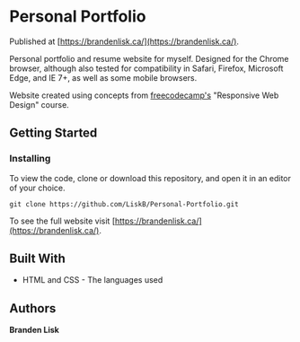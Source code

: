 # Personal Portfolio

Published at [https://brandenlisk.ca/](https://brandenlisk.ca/).

Personal portfolio and resume website for myself. Designed for the Chrome browser, although also tested for compatibility in Safari, Firefox, Microsoft Edge, and IE 7+, as well as some mobile browsers.

Website created using concepts from [freecodecamp's](https://www.freecodecamp.org/) "Responsive Web Design" course.

## Getting Started

### Installing

To view the code, clone or download this repository, and open it in an editor of your choice.

```
git clone https://github.com/LiskB/Personal-Portfolio.git
```

To see the full website visit [https://brandenlisk.ca/](https://brandenlisk.ca/).

## Built With

* HTML and CSS - The languages used

## Authors

**Branden Lisk**
